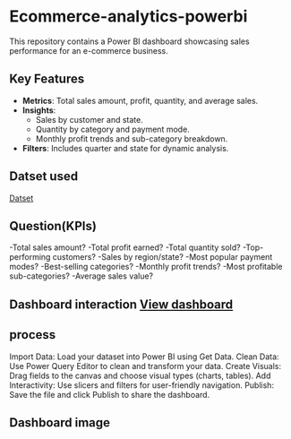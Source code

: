 # Ecommerce-analytics-powerbi
This repository contains a Power BI dashboard showcasing sales performance for an e-commerce business.

## Key Features
- **Metrics**: Total sales amount, profit, quantity, and average sales.
- **Insights**:
  - Sales by customer and state.
  - Quantity by category and payment mode.
  - Monthly profit trends and sub-category breakdown.
- **Filters**: Includes quarter and state for dynamic analysis.
## Datset used
<a href="https://github.com/Swatisingh86414/Ecommerce-analytics-powerbi/edit/main/README.md"> Datset</a></h3>
## Question(KPIs)
-Total sales amount?
-Total profit earned?
-Total quantity sold?
-Top-performing customers?
-Sales by region/state?
-Most popular payment modes?
-Best-selling categories?
-Monthly profit trends?
-Most profitable sub-categories?
-Average sales value?
## Dashboard interaction <a href= "https://github.com/Swatisingh86414/Ecommerce-analytics-powerbi/blob/main/Screenshot%202025-01-12%20155726.png">View dashboard</a></h3>
## process
Import Data: Load your dataset into Power BI using Get Data.
Clean Data: Use Power Query Editor to clean and transform your data.
Create Visuals: Drag fields to the canvas and choose visual types (charts, tables).
Add Interactivity: Use slicers and filters for user-friendly navigation.
Publish: Save the file and click Publish to share the dashboard.
## Dashboard image 






